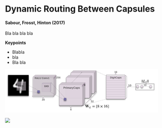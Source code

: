# Dynamic Routing Between Capsules
#### Sabour, Frosst, Hinton (2017)

Bla bla bla bla

**Keypoints**
* Blabla
* bla
* Bla bla

![](CapsNet.png)

![](MultiMNIST_segmentation)

